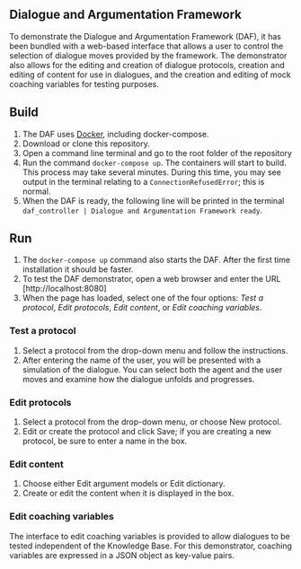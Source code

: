## Dialogue and Argumentation Framework
To demonstrate the Dialogue and Argumentation Framework (DAF), it has been bundled with a web-based interface that allows a user to control the selection of dialogue moves provided by the framework. The demonstrator also allows for the editing and creation of dialogue protocols, creation and editing of content for use in dialogues, and the creation and editing of mock coaching variables for testing purposes.

## Build
1. The DAF uses [Docker](https://www.docker.com/), including docker-compose.
2. Download or clone this repository.
3. Open a command line terminal and go to the root folder of the repository
4. Run the command `docker-compose up`. The containers will start to build. This process may take several minutes. During this time, you
may see output in the terminal relating to a `ConnectionRefusedError`; this is normal.
5. When the DAF is ready, the following line will be printed in the terminal `daf_controller | Dialogue and Argumentation Framework ready`.

## Run
1. The `docker-compose up` command also starts the DAF. After the first time installation it should be faster.
2. To test the DAF demonstrator, open a web browser and enter the URL [http://localhost:8080]
3. When the page has loaded, select one of the four options: *Test a protocol*, *Edit protocols*, *Edit content*, or *Edit coaching variables*.

### Test a protocol
1. Select a protocol from the drop-down menu and follow the instructions.
2. After entering the name of the user, you will be presented with a simulation of the dialogue. You can select both the agent and the user moves and examine how the dialogue unfolds and progresses.
### Edit protocols
1. Select a protocol from the drop-down menu, or choose New protocol.
2. Edit or create the protocol and click Save; if you are creating a new protocol, be sure to enter a name in the box.
### Edit content
1. Choose either Edit argument models or Edit dictionary.
2. Create or edit the content when it is displayed in the box.
### Edit coaching variables
The interface to edit coaching variables is provided to allow dialogues to be tested independent of the Knowledge Base. For this
demonstrator, coaching variables are expressed in a JSON object as key-value pairs.